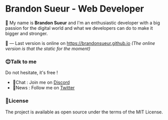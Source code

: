 # Brandon Sueur - Web Developer

👋 My name is **Brandon Sueur** and I'm an enthusiastic developer with a big passion for the digital world and what we developers can do to make it bigger and stronger.

👀 — Last version is online on https://brandonsueur.github.io
*(The online version is that the static for the moment)*

### 😊Talk to me
Do not hesitate, it's free !

- 💬Chat : Join me on [Discord](https://discord.gg/tRse4qu)
- 📣News : Follow me on [Twitter](https://twitter.com/gynidark)

### 📖License
The project is available as open source under the terms of the MIT License.
